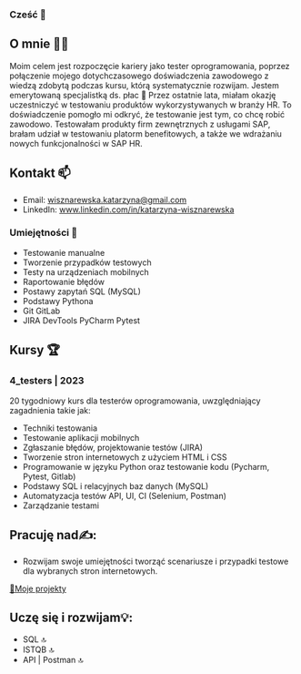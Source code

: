 ### Cześć 👋
## O mnie 👩‍💻


Moim celem jest rozpoczęcie kariery jako tester oprogramowania, poprzez połączenie mojego dotychczasowego doświadczenia zawodowego z wiedzą zdobytą podczas kursu, którą systematycznie rozwijam. Jestem emerytowaną specjalistką ds. płac 🙂  Przez ostatnie lata, miałam okazję uczestniczyć w testowaniu produktów wykorzystywanych w branży HR. To doświadczenie pomogło mi odkryć, że testowanie jest tym, co chcę robić zawodowo. Testowałam produkty firm zewnętrznych z usługami SAP, brałam udział w testowaniu platorm benefitowych, a także we wdrażaniu nowych funkcjonalności w SAP HR. 

## Kontakt 📫
- Email: wisznarewska.katarzyna@gmail.com
- LinkedIn: www.linkedin.com/in/katarzyna-wisznarewska


### Umiejętności 🧰

- Testowanie manualne
- Tworzenie przypadków testowych
- Testy na urządzeniach mobilnych
- Raportowanie błędów
- Postawy zapytań SQL (MySQL)
- Podstawy Pythona
- Git GitLab
- JIRA DevTools PyCharm Pytest


## Kursy 🏆
### 4_testers | 2023

20 tygodniowy kurs dla testerów oprogramowania,
uwzględniający zagadnienia takie jak:
- Techniki testowania
- Testowanie aplikacji mobilnych
- Zgłaszanie błędów, projektowanie testów (JIRA)
- Tworzenie stron internetowych z użyciem HTML i CSS
- Programowanie w języku Python oraz testowanie kodu
(Pycharm, Pytest, Gitlab)
- Podstawy SQL i relacyjnych baz danych (MySQL)
- Automatyzacja testów API, UI, CI (Selenium, Postman)
- Zarządzanie testami

## Pracuję nad✍️: 
- Rozwijam swoje umiejętności tworząć scenariusze i przypadki testowe dla wybranych stron internetowych.

[🔗Moje projekty](https://github.com/wisznarewska/Testowanie)
  
## Uczę się i rozwijam💡:
- SQL 🔝
- ISTQB 🔝
- API | Postman 🔝




<!--
**wisznarewska/wisznarewska** is a ✨ _special_ ✨ repository because its `README.md` (this file) appears on your GitHub profile.

Here are some ideas to get you started:

- 🔭 I’m currently working on ...
- 🌱 I’m currently learning ...
- 👯 I’m looking to collaborate on ...
- 🤔 I’m looking for help with ...
- 💬 Ask me about ...
- 📫 How to reach me: ...
- 😄 Pronouns: ...
- ⚡ Fun fact: ...
-->
